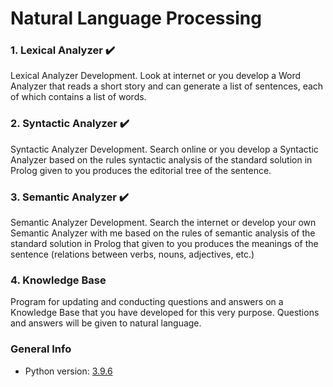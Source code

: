 # Natural Language Processing

### 1. Lexical Analyzer :heavy_check_mark: 
Lexical Analyzer Development. Look at internet or you develop a Word Analyzer that reads a short story and can generate a list of sentences, each of which contains a list of words. 

### 2. Syntactic Analyzer :heavy_check_mark: 
Syntactic Analyzer Development. Search online or you develop a Syntactic Analyzer based on the rules syntactic analysis of the standard solution in Prolog given to you produces the editorial tree of the sentence.

### 3. Semantic Analyzer :heavy_check_mark: 
Semantic Analyzer Development. Search the internet or develop your own Semantic Analyzer with me based on the rules of semantic analysis of the standard solution in Prolog that given to you produces the meanings of the sentence (relations between verbs, nouns, adjectives, etc.) 

### 4. Knowledge Base
Program for updating and conducting questions and answers on a Knowledge Base that you have developed for this very purpose. Questions and answers will be given to natural language. 

### General Info
* Python version: [3.9.6](https://www.python.org/downloads/release/python-396/)

